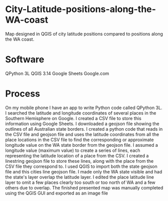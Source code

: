 # City-Latitude-positions-along-the-WA-coast
Map designed in QGIS of city latitude positions compared to positions along the WA coast.

# Software
QPython 3L
QGIS 3.14
Google Sheets
Google.com

# Process
On my mobile phone I have an app to write Python code called QPython 3L.
I searched the latitude and longitude coordinates of several places in the Southern Hemisphere on Google. I created a CSV file to store this information using Google Sheets.
I downloaded a geojson file showing the outlines of all Australian state borders.
I created a python code that reads in the CSV file and geojson file and uses the latitude coordinates from all the place locations in the CSV file to find the corresponding or approximate longitude value on the WA state border from the geojson file.
I assumed a longitude value (maximum value) to create a series of lines, each representing the latitude location of a place from the CSV.
I created a linestring geojson file to store these lines, along with the place from the CSV file they correspond to.
I used QGIS to import both the state geojson file and this cities line geojson file.
I made only the WA state visible and had the state's layer overlap the latitude layer.
I edited the place latitude line layer to omit a few places clearly too south or too north of WA and a few others due to overlap.
The finished presented map was manually completed using the QGIS GUI and exported as an image file 
 
